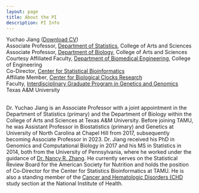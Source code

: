 ```yaml
---
layout: page
title: About the PI
description: PI Info
---
```


<div class="container">
    <div class="row-fluid">
            Yuchao Jiang (<a href="https://www.dropbox.com/s/kcdyt726sudhw3a/CV_Yuchao_Jiang.pdf?dl=0" title="Download CV as PDF">Download CV</a>)<br/>  
            Associate Professor, <a href="https://stat.tamu.edu/">Department of Statistics</a>, College of Arts and Sciences<br/>
            Associate Professor, <a href="https://www.bio.tamu.edu/">Department of Biology</a>, College of Arts and Sciences<br/>
            Courtesy Affiliated Faculty, <a href="https://engineering.tamu.edu/biomedical/">Department of Biomedical Engineering</a>, College of Engineering<br/>
            Co-Director, <a href="https://statbio.stat.tamu.edu/">Center for Statistical Bioinformatics</a><br/>
            Affiliate Member, <a href="https://clocks.tamu.edu/">Center for Biological Clocks Research</a><br/>
            Faculty, <a href="https://genetics.tamu.edu/">Interdisciplinary Graduate Program in Genetics and Genomics</a><br/>
            Texas A&M University <br/><br/>
    </div>
</div>

Dr. Yuchao Jiang is an Associate Professor with a joint appointment in the Department of Statistics (primary) and the Department of Biology within the College of Arts and Sciences at Texas A&M University. Before joining TAMU, he was Assistant Professor in Biostatistics (primary) and Genetics at University of North Carolina at Chapel Hill from 2017, subsequently becoming Associate Professor in 2023. Dr. Jiang received his PhD in Genomics and Computational Biology in 2017 and his MS in Statistics in 2014, both from the University of Pennsylvania, where he worked under the guidance of [Dr. Nancy R. Zhang](https://statistics.wharton.upenn.edu/profile/nzh/). He currently serves on the Statistical Review Board for the American Society for Nutrition and holds the position of Co-Director for the Center for Statistics Bioinformatics at TAMU. He is also a standing member of the [Cancer and Hematologic Disorders (CHD](https://public.csr.nih.gov/StudySections/DABP/EPH/CHD) study section at the National Institute of Health.
